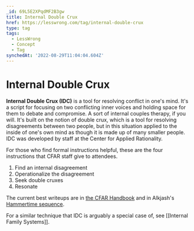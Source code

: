 ```yaml
---
_id: 69L5E2XPqdMF2B3gw
title: Internal Double Crux
href: https://lesswrong.com/tag/internal-double-crux
type: tag
tags:
  - LessWrong
  - Concept
  - Tag
synchedAt: '2022-08-29T11:04:04.604Z'
---
```

# Internal Double Crux

**Internal Double Crux (IDC)** is a tool for resolving conflict in one's mind. It's a script for focusing on two conflicting inner voices and holding space for them to debate and compromise. A sort of internal couples therapy, if you will. It's built on the notion of double crux, which is a tool for resolving disagreements between two people, but in this situation applied to the inside of one's own mind as though it is made up of many smaller people. IDC was developed by staff at the Center for Applied Rationality.

For those who find formal instructions helpful, these are the four instructions that CFAR staff give to attendees.

1.  Find an internal disagreement
2.  Operationalize the disagreement
3.  Seek double cruxes
4.  Resonate

The current best writeups are in [the CFAR Handbook](https://www.lesswrong.com/posts/Z9cbwuevS9cqaR96h/cfar-participant-handbook-now-available-to-all) and in Alkjash's [Hammertime sequence](https://www.lesswrong.com/posts/mQmx4kQQtHeBip9ZC/internal-double-crux).

For a similar technique that IDC is arguably a special case of, see [[Internal Family Systems]].